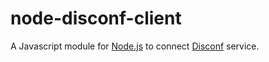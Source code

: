 # node-disconf-client

A Javascript module for
[Node.js](http://nodejs.org)
to connect
[Disconf](https://github.com/knightliao/disconf)
service.

